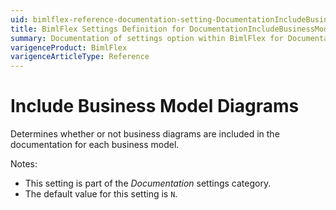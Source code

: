 ```yaml
---
uid: bimlflex-reference-documentation-setting-DocumentationIncludeBusinessModelDiagrams
title: BimlFlex Settings Definition for DocumentationIncludeBusinessModelDiagrams
summary: Documentation of settings option within BimlFlex for DocumentationIncludeBusinessModelDiagrams
varigenceProduct: BimlFlex
varigenceArticleType: Reference
---
```


# Include Business Model Diagrams

Determines whether or not business diagrams are included in the documentation for each business model.

Notes:

* This setting is part of the *Documentation* settings category.
* The default value for this setting is `N`.